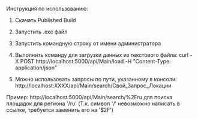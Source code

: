 Инструкция по использованию:

1) Скачать Published Build

2) Запустить .exe файл

3) Запустить командную строку от имени администратора

4) Выполнить команду для загрузки данных из текстового файла:
curl -X POST http://localhost:5000/api/Main/load -H "Content-Type: application/json"

5) Можно использовать запросы по пути, указанному в консоли: http://localhost:XXXX/api/Main/search/Свой_Запрос_Локации

Пример: http://localhost:5000/api/Main/search/%2Fru для поиска площадок для региона '/ru' (Т.к. символ '/' невозможно написать в ссылке, требуется заменить его на '$2F')
